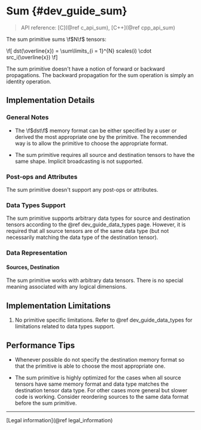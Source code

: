 Sum {#dev_guide_sum}
====================

>
> API reference: [C](@ref c_api_sum), [C++](@ref cpp_api_sum)
>

The sum primitive sums \f$N\f$ tensors:

\f[
    dst(\overline{x}) =
        \sum\limits_{i = 1}^{N}
        scales(i) \cdot
        src_i(\overline{x})
\f]

The sum primitive doesn't have a notion of forward or backward propagations.
The backward propagation for the sum operation is simply an identity operation.

## Implementation Details

### General Notes

 * The \f$dst\f$ memory format can be either specified by a user or derived
   the most appropriate one by the primitive. The recommended way is to allow
   the primitive to choose the appropriate format.

 * The sum primitive requires all source and destination tensors to have the
   same shape.
   Implicit broadcasting is not supported.

### Post-ops and Attributes

The sum primitive doesn't support any post-ops or attributes.

### Data Types Support

The sum primitive supports arbitrary data types for source and destination
tensors according to the @ref dev_guide_data_types page. However, it is
required that all source tensors are of the same data type (but not necessarily
matching the data type of the destination tensor).

### Data Representation

#### Sources, Destination

The sum primitive works with arbitrary data tensors. There is no special
meaning associated with any logical dimensions.


## Implementation Limitations

1. No primitive specific limitations. Refer to @ref dev_guide_data_types for
   limitations related to data types support.


## Performance Tips

 * Whenever possible do not specify the destination memory format so that the
   primitive is able to choose the most appropriate one.

 * The sum primitive is highly optimized for the cases when all source tensors
   have same memory format and data type matches the destination tensor data
   type. For other cases more general but slower code is working. Consider
   reordering sources to the same data format before the sum primitive.


--------

[Legal information](@ref legal_information)
